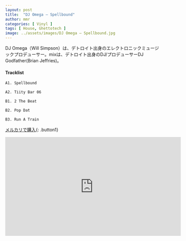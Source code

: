 ```yaml
---
layout: post
title:  "DJ Omega – Spellbound"
author: mmr
categories: [ Vinyl ]
tags: [ House, Ghettotech ]
image: ../assets/images/DJ Omega – Spellbound.jpg
---
```


DJ Omega（Will Simpson）は、デトロイト出身のエレクトロニックミュージックプロデューサー。mixは、デトロイト出身のDJ/プロデューサーDJ Godfather(Brian Jeffries)。

#### Tracklist
```md
A1. Spellbound

A2. Tiity Bar 06

B1. 2 The Beat

B2. Pop Dat

B3. Run A Train
```

[メルカリで購入](https://jp.mercari.com/item/m31687388099?afid=6142608987){: .button1}

<iframe width="560" height="315" src="https://www.youtube.com/embed/KdH9-6a9mMc?si=v3VIv5QPK0eF7XZO" title="YouTube video player" frameborder="0" allow="accelerometer; autoplay; clipboard-write; encrypted-media; gyroscope; picture-in-picture; web-share" referrerpolicy="strict-origin-when-cross-origin" allowfullscreen></iframe>
